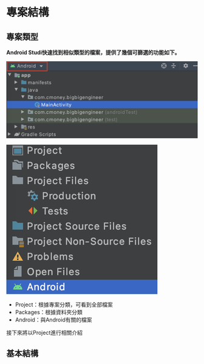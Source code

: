 # 專案結構

## **專案類型**

**Android Studi快速找到相似類型的檔案，提供了幾個可篩選的功能如下。**

![](../.gitbook/assets/structure1.png)

![](../.gitbook/assets/structure2.png)

* Project：根據專案分類，可看到全部檔案
* Packages：根據資料夾分類
* Android：與Android有關的檔案

接下來將以Project進行相關介紹

## 基本結構



